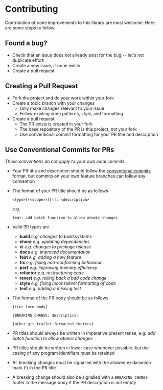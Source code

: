 # Contributing

Contribution of code improvements to this library are most welcome. Here are some steps to follow.

## Found a bug?

- Check that an issue does not already exist for the bug -- let's not duplicate effort!
- Create a new issue, if none exists
- Create a pull request

## Creating a Pull Request

- Fork the project and do your work within your fork
- Create a topic branch with your changes
  - Only make changes relevant to your issue
  - Follow existing code patterns, style, and formatting
- Create a pull request
  - The PR exists is created in your fork
  - The base repository of the PR is this project, not your fork
  - Use conventional commit formatting for your PR title and description

## Use Conventional Commits for PRs

_These conventions do not apply to your own local commits._

- Your PR title and description should follow the [conventional commits](https://www.conventionalcommits.org/en/v1.0.0/) format, but commits on your own feature branches can follow any convention

- The format of your PR title should be as follows

  `<type>[(<scope>)][!]: <description>`

  e.g.

  `feat: add batch function to allow atomic changes`

- Valid PR types are

  - **build** _e.g. changes to build systems_
  - **chore** _e.g. updating dependencies_
  - **ci** _e.g. changes to package release_
  - **docs** _e.g. improved documentation_
  - **feat** _e.g. adding a new feature_
  - **fix** _e.g. fixing non-conforming behaviour_
  - **perf** _e.g. improving memory efficiency_
  - **refactor** _e.g. restructuring code_
  - **revert** _e.g. rolling back a bad code change_
  - **style** _e.g. fixing inconsistent formatting of code_
  - **test** _e.g. adding a missing test_

- The format of the PR body should be as follows

  ```
  [free-form body]

  [BREAKING CHANGE: description]

  [other git trailer-formatted footers]
  ```

- PR titles should always be written in imperative present tense, e.g. _add batch function to allow atomic changes_

- PR titles should be written in lower case whenever possible, but the casing of any program identifiers must be retained

- All breaking changes must be signalled with the allowed exclamation mark (!) in the PR title

- A breaking change should also be signalled with a `BREAKING CHANGE` footer in the message body if the PR description is not empty
